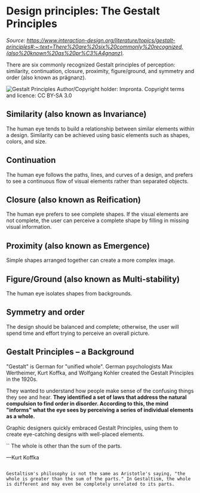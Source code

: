 # Design principles: The Gestalt Principles

_Source: https://www.interaction-design.org/literature/topics/gestalt-principles#:~:text=There%20are%20six%20commonly%20recognized,(also%20known%20as%20pr%C3%A4gnanz)._


There are six commonly recognized Gestalt principles of perception: similarity, continuation, closure, proximity, figure/ground, and symmetry and order (also known as prägnanz).


![Gestalt Principles](https://public-media.interaction-design.org/images/uploads/c71f20c004d15f38df99ef44697ed7d5.jpg)
Author/Copyright holder: Impronta. Copyright terms and licence: CC BY-SA 3.0


## Similarity (also known as Invariance)
The human eye tends to build a relationship between similar elements within a design. Similarity can be achieved using basic elements such as shapes, colors, and size.

## Continuation
The human eye follows the paths, lines, and curves of a design, and prefers to see a continuous flow of visual elements rather than separated objects.

## Closure (also known as Reification)
The human eye prefers to see complete shapes. If the visual elements are not complete, the user can perceive a complete shape by filling in missing visual information.

## Proximity (also known as Emergence)
Simple shapes arranged together can create a more complex image.

## Figure/Ground (also known as Multi-stability)
The human eye isolates shapes from backgrounds.

## Symmetry and order
The design should be balanced and complete; otherwise, the user will spend time and effort trying to perceive an overall picture.


## Gestalt Principles – a Background

"Gestalt" is German for "unified whole". German psychologists Max Wertheimer, Kurt Koffka, and Wolfgang Kohler created the Gestalt Principles in the 1920s.

They wanted to understand how people make sense of the confusing things they see and hear. **They identified a set of laws that address the natural compulsion to find order in disorder. According to this, the mind "informs" what the eye sees by perceiving a series of individual elements as a whole.**

Graphic designers quickly embraced Gestalt Principles, using them to create eye-catching designs with well-placed elements.


`` 
The whole is other than the sum of the parts.

—Kurt Koffka
```

Gestaltism's philosophy is not the same as Aristotle's saying, "the whole is greater than the sum of the parts." In Gestaltism, the whole is different and may even be completely unrelated to its parts.